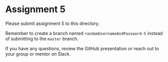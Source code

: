 # Assignment 5

Please submit assignment 5 to this directory.

Remember to create a branch named `randomUsernameAndPassword-5` 
instead of submitting to the `master` branch.

If you have any questions, review the GitHub presentation or reach
out to your group or mentor on Slack.
